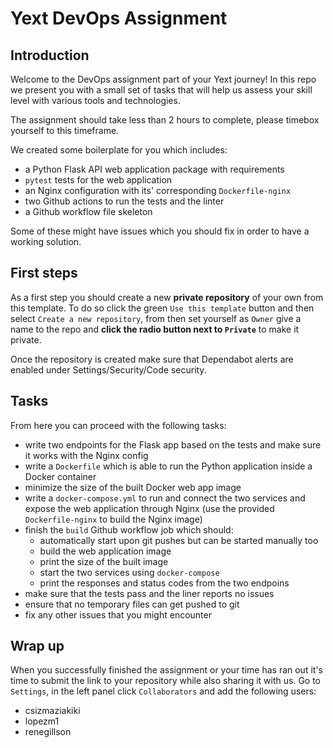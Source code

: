 # Yext DevOps Assignment

## Introduction

Welcome to the DevOps assignment part of your Yext journey! In this repo we
present you with a small set of tasks that will help us assess your skill level
with various tools and technologies.

The assignment should take less than 2 hours to complete, please timebox yourself
to this timeframe.

We created some boilerplate for you which includes:

* a Python Flask API web application package with requirements
* `pytest` tests for the web application
* an Nginx configuration with its' corresponding `Dockerfile-nginx`
* two Github actions to run the tests and the linter
* a Github workflow file skeleton

Some of these might have issues which you should fix in order to have a working
solution.

## First steps

As a first step you should create a new **private repository** of your own from
this template. To do so click the green `Use this template` button and then
select `Create a new repository`, from then set yourself as `Owner` give a name
to the repo and **click the radio button next to `Private`** to make it private.

Once the repository is created make sure that Dependabot alerts are enabled under
Settings/Security/Code security. 

## Tasks

From here you can proceed with the following tasks:
* write two endpoints for the Flask app based on the tests and make sure it works 
  with the Nginx config
* write a `Dockerfile` which is able to run the Python application inside a Docker
  container
* minimize the size of the built Docker web app image
* write a `docker-compose.yml` to run and connect the two services and expose the
  web application through Nginx (use the provided `Dockerfile-nginx` to build the
  Nginx image)
* finish the `build` Github workflow job which should:
  - automatically start upon git pushes but can be started manually too 
  - build the web application image
  - print the size of the built image
  - start the two services using `docker-compose` 
  - print the responses and status codes from the two endpoins
* make sure that the tests pass and the liner reports no issues
* ensure that no temporary files can get pushed to git
* fix any other issues that you might encounter

## Wrap up

When you successfully finished the assignment or your time has ran out it's time
to submit the link to your repository while also sharing it with us. Go to
`Settings`, in the left panel click `Collaborators` and add the following
users:

* csizmaziakiki
* lopezm1
* renegillson
